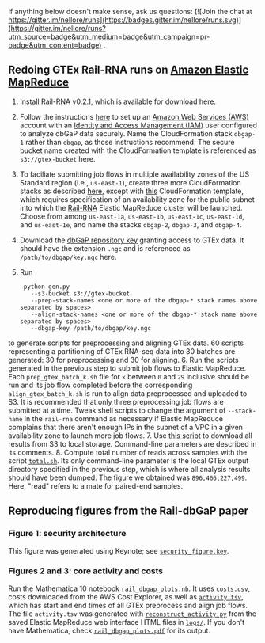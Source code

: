 If anything below doesn't make sense, ask us questions: [![Join the chat at https://gitter.im/nellore/runs](https://badges.gitter.im/nellore/runs.svg)](https://gitter.im/nellore/runs?utm_source=badge&utm_medium=badge&utm_campaign=pr-badge&utm_content=badge) .

## Redoing GTEx Rail-RNA runs on [Amazon Elastic MapReduce](https://aws.amazon.com/elasticmapreduce/)

1. Install Rail-RNA v0.2.1, which is available for download [here](https://github.com/nellore/rail/raw/master/releases/install_rail-rna-0.2.1).
2. Follow the instructions [here](http://docs.rail.bio/dbgap/) to set up an [Amazon Web Services (AWS)](https://aws.amazon.com/) account with an [Identity and Access Management (IAM)](https://aws.amazon.com/iam/) user configured to analyze dbGaP data securely. Name the  CloudFormation stack `dbgap-1` rather than `dbgap`, as those instructions recommend.  The secure bucket name created with the CloudFormation template is referenced as `s3://gtex-bucket` here.
3. To faciliate submitting job flows in multiple availability zones of the US Standard region (i.e., `us-east-1`), create three more CloudFormation stacks as described [here](http://docs.rail.bio/dbgap/#create-a-secure-cloudformation-stack-administrator), except with [this](https://raw.githubusercontent.com/nellore/rail/master/src/cloudformation/dbgap_minus_cloudtrail.template) CloudFormation template, which requires specification of an availability zone for the public subnet into which the [Rail-RNA](http://rail.bio) Elastic MapReduce cluster will be launched. Choose from among `us-east-1a`, `us-east-1b`, `us-east-1c`, `us-east-1d`, and `us-east-1e`, and name the stacks `dbgap-2`, `dbgap-3`, and `dbgap-4`.
4. Download the [dbGaP repository key](http://www.ncbi.nlm.nih.gov/books/NBK63512/#Download.are_downloaded_files_encrypted) granting access to GTEx data. It should have the extension `.ngc` and is referenced as `/path/to/dbgap/key.ngc` here.
5. Run

        python gen.py
          --s3-bucket s3://gtex-bucket
          --prep-stack-names <one or more of the dbgap-* stack names above separated by spaces>
          --align-stack-names <one or more of the dbgap-* stack name above separated by spaces>
          --dbgap-key /path/to/dbgap/key.ngc
  
  to generate scripts for preprocessing and aligning GTEx data. 60 scripts representing a partitioning of GTEx RNA-seq data into 30 batches are generated: 30 for preprocessing and 30 for aligning.
6. Run the scripts generated in the previous step to submit job flows to Elastic MapReduce. Each `prep_gtex_batch_k.sh` file for `k` between `0` and `29` inclusive should be run and its job flow completed before the corresponding `align_gtex_batch_k.sh` is run to align data preprocessed and uploaded to S3. It is recommended that only three preprocessing job flows are submitted at a time. Tweak shell scripts to change the argument of `--stack-name` in the `rail-rna` command as necessary if Elastic MapReduce complains that there aren't enough IPs in the subnet of a VPC in a given availability zone to launch more job flows.
7. Use [this script](https://github.com/nellore/runs/blob/master/gtex/download.sh) to download all results from S3 to local storage. Command-line parameters are described in its comments.
8. Compute total number of reads across samples with the script [`total.sh`](total.sh). Its only command-line parameter is the local GTEx output directory specified in the previous step, which is where all analysis results should have been dumped. The figure we obtained was `896,466,227,499`. Here, "read" refers to a mate for paired-end samples.

## Reproducing figures from the Rail-dbGaP paper

### Figure 1: security architecture
This figure was generated using Keynote; see [`security_figure.key`](security_figure.key).

### Figures 2 and 3: core activity and costs
Run the Mathematica 10 notebook [`rail_dbgap_plots.nb`](rail_dbgap_plots.nb). It uses [`costs.csv`](costs.csv), costs downloaded from the AWS Cost Explorer, as well as [`activity.tsv`](activity.tsv), which has start and end times of all GTEx preprocess and align job flows. The file `activity.tsv` was generated with [`reconstruct_activity.py`](reconstruct_activity.py) from the saved Elastic MapReduce web interface HTML files in [`logs/`](logs/). If you don't have Mathematica, check [`rail_dbgap_plots.pdf`](rail_dbgap_plots.pdf) for its output.

